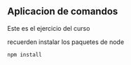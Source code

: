 ## Aplicacion de comandos 

Este es el ejercicio del curso

recuerden instalar los paquetes de node 

````
npm install

````